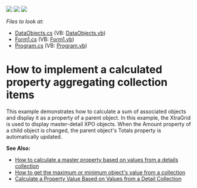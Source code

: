 <!-- default badges list -->
![](https://img.shields.io/endpoint?url=https://codecentral.devexpress.com/api/v1/VersionRange/128585980/13.1.4%2B)
[![](https://img.shields.io/badge/Open_in_DevExpress_Support_Center-FF7200?style=flat-square&logo=DevExpress&logoColor=white)](https://supportcenter.devexpress.com/ticket/details/E1477)
[![](https://img.shields.io/badge/📖_How_to_use_DevExpress_Examples-e9f6fc?style=flat-square)](https://docs.devexpress.com/GeneralInformation/403183)
<!-- default badges end -->
<!-- default file list -->
*Files to look at*:

* [DataObjects.cs](./CS/DetailCollectionChanged/DataObjects.cs) (VB: [DataObjects.vb](./VB/DetailCollectionChanged/DataObjects.vb))
* [Form1.cs](./CS/DetailCollectionChanged/Form1.cs) (VB: [Form1.vb](./VB/DetailCollectionChanged/Form1.vb))
* [Program.cs](./CS/DetailCollectionChanged/Program.cs) (VB: [Program.vb](./VB/DetailCollectionChanged/Program.vb))
<!-- default file list end -->
# How to implement a calculated property aggregating collection items


<p>This example demonstrates how to calculate a sum of associated objects and display it as a property of a parent object. In this example, the XtraGrid is used to display master-detail XPO objects. When the Amount property of a child object is changed, the parent object's Totals property is automatically updated.</p><p>
  
<strong>See Also:</strong><br />
* [How to calculate a master property based on values from a details collection](https://www.devexpress.com/Support/Center/p/E305)
* [How to get the maximum or minimum object's value from a collection](https://github.com/DevExpress-Examples/XPO_how-to-get-the-maximum-or-minimum-objects-value-from-a-collection-e468)
* [Calculate a Property Value Based on Values from a Detail Collection](https://docs.devexpress.com/eXpressAppFramework/113179/business-model-design-orm/business-model-design-with-xpo/calculate-a-property-value-based-on-values-from-a-detail-collection)

<br/>


